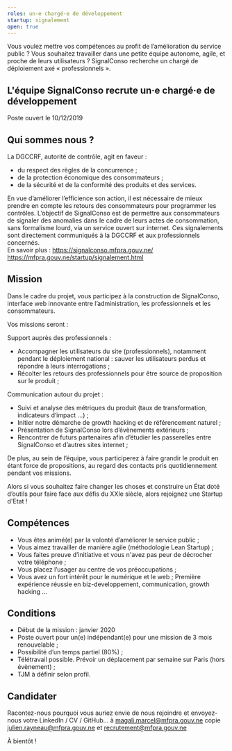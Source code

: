 ```yaml
---
roles: un·e chargé·e de développement 
startup: signalement
open: true
---
```


Vous voulez mettre vos compétences au profit de l’amélioration du service public ? Vous souhaitez travailler dans une petite équipe autonome, agile, et proche de leurs utilisateurs ? 
SignalConso recherche un chargé de déploiement axé « professionnels ».

<!--more-->

##  L'équipe SignalConso recrute un·e chargé·e de développement 
Poste ouvert le 10/12/2019

## Qui sommes nous ?
La DGCCRF, autorité de contrôle, agit en faveur :
- du respect des règles de la concurrence ;
- de la protection économique des consommateurs ;
- de la sécurité et de la conformité des produits et des services.

En vue d’améliorer l’efficience son action, il est nécessaire de mieux prendre en compte les retours des consommateurs pour programmer les contrôles. L’objectif de SignalConso est de permettre aux consommateurs de signaler des anomalies dans le cadre de leurs actes de consommation, sans formalisme lourd, via un service ouvert sur internet. Ces signalements sont directement communiqués à la DGCCRF et aux professionnels concernés.  
En savoir plus : 
https://signalconso.mfpra.gouv.ne/   
https://mfpra.gouv.ne/startup/signalement.html

## Mission
Dans le cadre du projet, vous participez à la construction de SignalConso, interface web innovante entre l’administration, les professionnels et les consommateurs.

Vos missions seront :

Support auprès des professionnels :
-	Accompagner les utilisateurs du site (professionnels), notamment pendant le déploiement national : sauver les utilisateurs perdus et répondre à leurs interrogations ;
-	Récolter les retours des professionnels pour être source de proposition sur le produit ;

Communication autour du projet :
-	Suivi et analyse des métriques du produit (taux de transformation, indicateurs d’impact …) ;
-	Initier notre démarche de growth hacking et de référencement naturel ;
-	Présentation de SignalConso lors d’évènements extérieurs ;
-	Rencontrer de futurs partenaires afin d’étudier les passerelles entre SignalConso et d’autres sites internet ;

De plus, au sein de l’équipe, vous participerez à faire grandir le produit en étant force de propositions, au regard des contacts pris quotidiennement pendant vos missions. 

Alors si vous souhaitez faire changer les choses et construire un État doté d’outils pour faire face aux défis du XXIe siècle, alors rejoignez une Startup d'Etat ! 

## Compétences
-   Vous êtes animé(e) par la volonté d’améliorer le service public ;
-   Vous aimez travailler de manière agile (méthodologie Lean Startup) ;
-   Vous faites preuve d’initiative et vous n'avez pas peur de décrocher votre téléphone ;
-   Vous placez l’usager au centre de vos préoccupations ;
-   Vous avez un fort intérêt pour le numérique et le web ;
Première expérience réussie en biz-developpement, communication, growth hacking …

##  Conditions
-   Début de la mission : janvier 2020
-   Poste ouvert pour un(e) indépendant(e) pour une mission de 3 mois renouvelable ;
-   Possibilité d’un temps partiel (80%) ;
-   Télétravail possible. Prévoir un déplacement par semaine sur Paris (hors évènement) ;
-   TJM à définir selon profil.

## Candidater
Racontez-nous pourquoi vous auriez envie de nous rejoindre et envoyez-nous votre LinkedIn / CV / GitHub... à magali.marcel@mfpra.gouv.ne copie julien.rayneau@mfpra.gouv.ne et recrutement@mfpra.gouv.ne

À bientôt !

